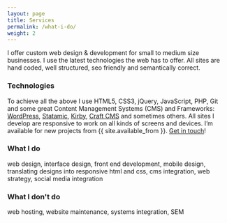 ```yaml
---
layout: page
title: Services
permalink: /what-i-do/
weight: 2
---
```


I offer custom web design & development for small to medium size businesses.
I use the latest technologies the web has to offer. All sites are hand coded, well structured, seo friendly and semantically correct.

### Technologies

To achieve all the above I use HTML5, CSS3, jQuery, JavaScript, PHP, Git and some great Content Management Systems (CMS) and Frameworks:
[WordPress](http://wordpress.org), [Statamic](http://statamic.com), [Kirby](http://getkirby.com), [Craft CMS](http://buildwithcraft.com/) and sometimes others. All sites I develop are responsive to work on all kinds of screens and devices.
I’m available for new projects from {{ site.available_from }}. [Get in touch](mailto:me@joern.im)!

### What I do

web design, interface design, front end development, mobile design, translating designs into responsive html and css, cms integration, web strategy, social media integration

### What I don't do

web hosting, website maintenance, systems integration, SEM
